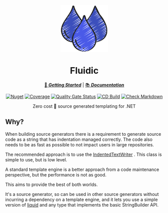 <!-- markdownlint-disable MD033 MD041 -->
<div align="center">

<img src="droplets-icon.png" alt="Tuxedo" width="150px"/>

# Fluidic

[:running: **_Getting Started_**](https://bmazzarol.github.io/Fluidic/getting-started.html)
|
[:books: **_Documentation_**](https://bmazzarol.github.io/Fluidic)

[![Nuget](https://img.shields.io/nuget/v/tuxedo.sourcegenerator)](https://www.nuget.org/packages/fluidic.sourcegenerator/)
[![Coverage](https://sonarcloud.io/api/project_badges/measure?project=bmazzarol_Tuxedo&metric=coverage)](https://sonarcloud.io/summary/new_code?id=bmazzarol_Tuxedo)
[![Quality Gate Status](https://sonarcloud.io/api/project_badges/measure?project=bmazzarol_Tuxedo&metric=alert_status)](https://sonarcloud.io/summary/new_code?id=bmazzarol_Tuxedo)
[![CD Build](https://github.com/bmazzarol/tuxedo/actions/workflows/cd-build.yml/badge.svg)](https://github.com/bmazzarol/tuxedo/actions/workflows/cd-build.yml)
[![Check Markdown](https://github.com/bmazzarol/tuxedo/actions/workflows/check-markdown.yml/badge.svg)](https://github.com/bmazzarol/tuxedo/actions/workflows/check-markdown.yml)

Zero cost :muscle: source generated templating for .NET

</div>
<!-- markdownlint-enable MD033 MD041 -->

## Why?

When building source generators there is a requirement to generate source code
as a string that has indentation managed correctly. The code also needs to be
as fast as possible to not impact users in large repositories.

The recommended approach is to use
the [IndentedTextWriter](https://learn.microsoft.com/en-us/dotnet/api/system.codedom.compiler.indentedtextwriter?view=net-9.0)
. This class is simple to use, but is low level.

A standard template engine is a better approach from a code maintenance 
perspective, but the performance is not as good.

This aims to provide the best of both worlds.

It's a source generator, so can be used in other source generators without 
incurring a dependency on a template engine, and it lets you use a simple 
version of [liquid](https://shopify.github.io/liquid/) and any type that 
implements the basic StringBuilder API.